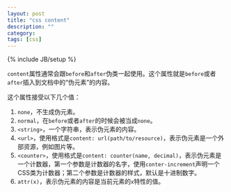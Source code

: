 ```yaml
---
layout: post
title: "css content"
description: ""
category: 
tags: [css]
---
```

{% include JB/setup %}

`content`属性通常会跟`before`和`after`伪类一起使用。这个属性就是`before`或者`after`插入到文档中的“伪元素”的内容。

这个属性接受以下几个值：

1. `none`，不生成伪元素。
2. `normal`，在`before`或者`after`的时候会被当成`none`。
3. `<string>`，一个字符串，表示伪元素的内容。
4. `<url>`，使用格式是`content: url(path/to/resource)`，表示伪元素是一个外部资源，例如图片等。
5. `<counter>`，使用格式是`content: counter(name, decimal)`，表示伪元素是一个计数器，第一个参数是计数器的名字，使用`conter-increment`声明一个CSS类为计数器；第二个参数是计数器的样式，默认是十进制数字。
6. `attr(x)`，表示伪元素的内容是当前元素的`x`特性的值。

